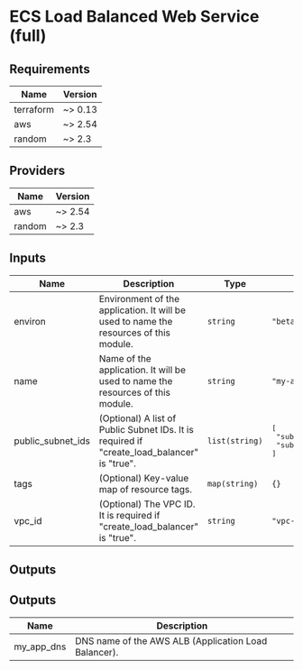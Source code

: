 # ECS Load Balanced Web Service (full)

## Requirements

| Name | Version |
|------|---------|
| terraform | ~> 0.13 |
| aws | ~> 2.54 |
| random | ~> 2.3 |

## Providers

| Name | Version |
|------|---------|
| aws | ~> 2.54 |
| random | ~> 2.3 |

## Inputs

| Name | Description | Type | Default | Required |
|------|-------------|------|---------|:--------:|
| environ | Environment of the application. It will be used to name the resources of this module. | `string` | `"beta"` | no |
| name | Name of the application. It will be used to name the resources of this module. | `string` | `"my-app"` | no |
| public\_subnet\_ids | (Optional) A list of Public Subnet IDs. It is required if "create\_load\_balancer" is "true". | `list(string)` | <pre>[<br>  "subnet-002b5423",<br>  "subnet-0e0dbd33"<br>]</pre> | no |
| tags | (Optional) Key-value map of resource tags. | `map(string)` | `{}` | no |
| vpc\_id | (Optional) The VPC ID. It is required if "create\_load\_balancer" is "true". | `string` | `"vpc-093bee94"` | no |

## Outputs

## Outputs

| Name | Description |
|------|-------------|
| my\_app\_dns | DNS name of the AWS ALB (Application Load Balancer). |

